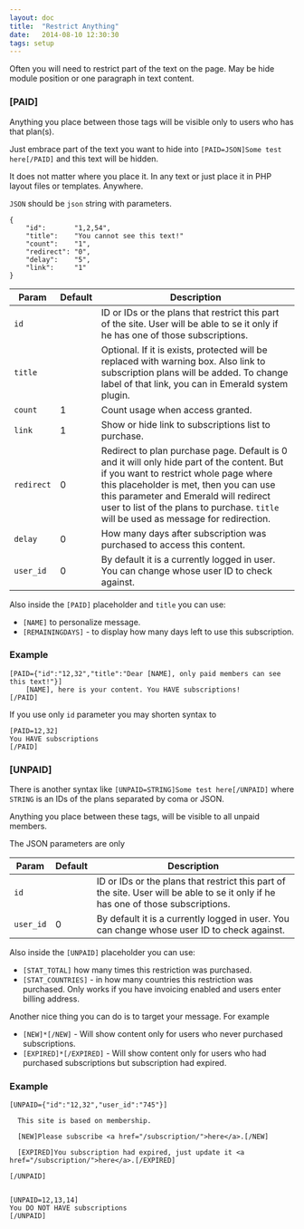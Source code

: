 ```yaml
---
layout: doc
title:  "Restrict Anything"
date:   2014-08-10 12:30:30
tags: setup
---
```


Often you will need to restrict part of the text on the page. May be hide module position or one paragraph in text content.

### [PAID] 

Anything you place between those tags will be visible only to users who has that plan(s). 

Just embrace part of the text you want to hide into `[PAID=JSON]Some test here[/PAID]` and this text will be hidden.

It does not matter where you place it. In any text or just place it in PHP layout files or templates. Anywhere.

`JSON` should be `json` string with parameters.


	{
		"id":       "1,2,54",
		"title":    "You cannot see this text!"
		"count":    "1",
		"redirect": "0",
		"delay":    "5",
		"link":     "1"
	}

Param | Default | Description
------|---|---
`id`    | | ID or IDs or the plans that restrict this part of the site. User will be able to se it only if he has one of those subscriptions.
`title` | | Optional. If it is exists, protected will be replaced with warning box. Also link to subscription plans will be added. To change label of that link, you can in Emerald system plugin.
`count` | 1 | Count usage when access granted.
`link` | 1 | Show or hide link to subscriptions list to purchase.
`redirect` | 0| Redirect to plan purchase page. Default is 0 and it will only hide part of the content. But if you want to restrict whole page where this placeholder is met, then you can use this parameter and Emerald will redirect user to list of the plans to purchase. `title` will be used as message for redirection.
`delay` | 0 | How many days after subscription was purchased to access this content.
`user_id` | 0 | By default it is a currently logged in user. You can change whose user ID to check against.

Also inside the `[PAID]` placeholder and `title` you can use:
 
- `[NAME]` to personalize message.
- `[REMAININGDAYS]` - to display how many days left to use this subscription.

### Example

    [PAID={"id":"12,32","title":"Dear [NAME], only paid members can see this text!"}]
        [NAME], here is your content. You HAVE subscriptions!
    [/PAID]

If you use only `id` parameter you may shorten syntax to 

	[PAID=12,32]
    You HAVE subscriptions
    [/PAID]

### [UNPAID]

There is another syntax like `[UNPAID=STRING]Some test here[/UNPAID]` where `STRING` is an IDs of the plans separated by coma or JSON. 

Anything you place between these tags, will be visible to all unpaid members.

The JSON parameters are only 

Param | Default | Description
------|---|---
`id`    | | ID or IDs or the plans that restrict this part of the site. User will be able to se it only if he has one of those subscriptions.
`user_id` | 0 | By default it is a currently logged in user. You can change whose user ID to check against.

Also inside the `[UNPAID]` placeholder you can use:
 
- `[STAT_TOTAL]` how many times this restriction was purchased.
- `[STAT_COUNTRIES]` - in how many countries this restriction was purchased. Only works if you have invoicing enabled and users enter billing address.

Another nice thing you can do is to target your message. For example 

- `[NEW]*[/NEW]` - Will show content only for users who never purchased subscriptions. 
- `[EXPIRED]*[/EXPIRED]` - Will show content only for users who had purchased subscriptions but subscription had expired. 

### Example

    [UNPAID={"id":"12,32","user_id":"745"}]
    
      This site is based on membership.
    
      [NEW]Please subscribe <a href="/subscription/">here</a>.[/NEW]
    
      [EXPIRED]You subscription had expired, just update it <a href="/subscription/">here</a>.[/EXPIRED]
    
    [/UNPAID]


    [UNPAID=12,13,14]
    You DO NOT HAVE subscriptions
    [/UNPAID]
